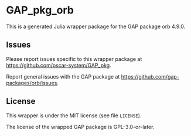 # GAP_pkg_orb

This is a generated Julia wrapper package for the GAP package orb 4.9.0.

## Issues

Please report issues specific to this wrapper package at <https://github.com/oscar-system/GAP_pkg>.

Report general issues with the GAP package at <https://github.com/gap-packages/orb/issues>.

## License

This wrapper is under the MIT license (see file `LICENSE`).

The license of the wrapped GAP package is GPL-3.0-or-later.
